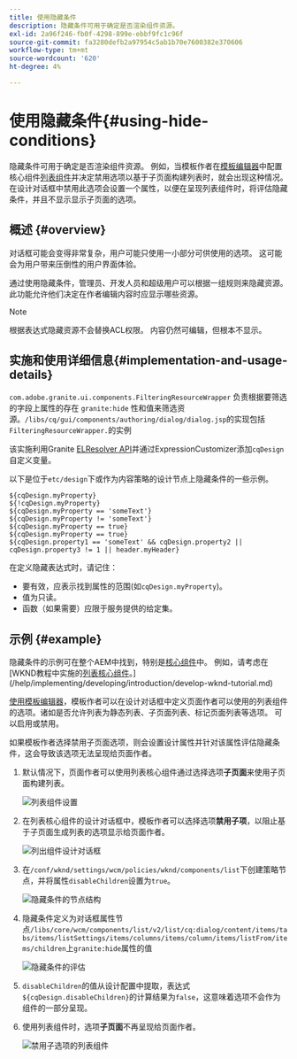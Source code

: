 ```yaml
---
title: 使用隐藏条件
description: 隐藏条件可用于确定是否渲染组件资源。
exl-id: 2a96f246-fb0f-4298-899e-ebbf9fc1c96f
source-git-commit: fa3280defb2a97954c5ab1b70e7600382e370606
workflow-type: tm+mt
source-wordcount: '620'
ht-degree: 4%

---
```


# 使用隐藏条件{#using-hide-conditions}

隐藏条件可用于确定是否渲染组件资源。 例如，当模板作者在[模板编辑器](/help/sites-cloud/authoring/features/templates.md)中配置核心组件[列表组件](https://docs.adobe.com/content/help/en/experience-manager-core-components/using/components/list.html)并决定禁用选项以基于子页面构建列表时，就会出现这种情况。 在设计对话框中禁用此选项会设置一个属性，以便在呈现列表组件时，将评估隐藏条件，并且不显示显示子页面的选项。

## 概述 {#overview}

对话框可能会变得非常复杂，用户可能只使用一小部分可供使用的选项。 这可能会为用户带来压倒性的用户界面体验。

通过使用隐藏条件，管理员、开发人员和超级用户可以根据一组规则来隐藏资源。 此功能允许他们决定在作者编辑内容时应显示哪些资源。

>[!NOTE]
>
>根据表达式隐藏资源不会替换ACL权限。 内容仍然可编辑，但根本不显示。

## 实施和使用详细信息{#implementation-and-usage-details}

`com.adobe.granite.ui.components.FilteringResourceWrapper` 负责根据要筛选的字段上属性的存在 `granite:hide` 性和值来筛选资源。`/libs/cq/gui/components/authoring/dialog/dialog.jsp`的实现包括`FilteringResourceWrapper.`的实例

该实施利用Granite [ELResolver API](https://helpx.adobe.com/experience-manager/6-5/sites/developing/using/reference-materials/granite-ui/api/jcr_root/libs/granite/ui/docs/server/el.html)并通过ExpressionCustomizer添加`cqDesign`自定义变量。

以下是位于`etc/design`下或作为内容策略的设计节点上隐藏条件的一些示例。

```
${cqDesign.myProperty}
${!cqDesign.myProperty}
${cqDesign.myProperty == 'someText'}
${cqDesign.myProperty != 'someText'}
${cqDesign.myProperty == true}
${cqDesign.myProperty == true}
${cqDesign.property1 == 'someText' && cqDesign.property2 || cqDesign.property3 != 1 || header.myHeader}
```

在定义隐藏表达式时，请记住：

* 要有效，应表示找到属性的范围(如`cqDesign.myProperty`)。
* 值为只读。
* 函数（如果需要）应限于服务提供的给定集。

## 示例 {#example}

隐藏条件的示例可在整个AEM中找到，特别是[核心组件](https://docs.adobe.com/content/help/zh-Hans/experience-manager-core-components/using/introduction.html)中。 例如，请考虑在[WKND教程中实施的[列表核心组件](https://docs.adobe.com/content/help/en/experience-manager-core-components/using/components/list.html)。](/help/implementing/developing/introduction/develop-wknd-tutorial.md)

[使用模板编辑器](/help/sites-cloud/authoring/features/templates.md)，模板作者可以在设计对话框中定义页面作者可以使用的列表组件的选项。诸如是否允许列表为静态列表、子页面列表、标记页面列表等选项。 可以启用或禁用。

如果模板作者选择禁用子页面选项，则会设置设计属性并针对该属性评估隐藏条件，这会导致该选项无法呈现给页面作者。

1. 默认情况下，页面作者可以使用列表核心组件通过选择选项&#x200B;**子页面**&#x200B;来使用子页面构建列表。

   ![列表组件设置](assets/hide-conditions-list-settings.png)

1. 在列表核心组件的设计对话框中，模板作者可以选择选项&#x200B;**禁用子项**，以阻止基于子页面生成列表的选项显示给页面作者。

   ![列出组件设计对话框](assets/hide-conditions-list-design.png)

1. 在`/conf/wknd/settings/wcm/policies/wknd/components/list`下创建策略节点，并将属性`disableChildren`设置为`true`。

   ![隐藏条件的节点结构](assets/hide-conditions-node-structure.png)

1. 隐藏条件定义为对话框属性节点`/libs/core/wcm/components/list/v2/list/cq:dialog/content/items/tabs/items/listSettings/items/columns/items/column/items/listFrom/items/children`上`granite:hide`属性的值

   ![隐藏条件的评估](assets/hide-conditions-evaluation.png)

1. `disableChildren`的值从设计配置中提取，表达式`${cqDesign.disableChildren}`的计算结果为`false`，这意味着选项不会作为组件的一部分呈现。

1. 使用列表组件时，选项&#x200B;**子页面**&#x200B;不再呈现给页面作者。

   ![禁用子选项的列表组件](assets/hide-conditions-child-disabled.png)
